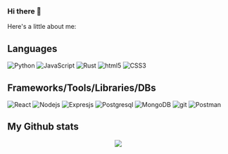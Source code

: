 ### Hi there 👋

<!--
**Mingos1/Mingos1** is a ✨ _special_ ✨ repository because its `README.md` (this file) appears on your GitHub profile.

Here are some ideas to get you started:

- 🔭 I’m currently working on ...
- 🌱 I’m currently learning ...
- 👯 I’m looking to collaborate on ...
- 🤔 I’m looking for help with ...
- 💬 Ask me about ...
- 📫 How to reach me: ...
- 😄 Pronouns: ...
- ⚡ Fun fact: ...
-->

Here's a little about me:

## Languages

<p align='left'>
  <img alt="Python" src="https://img.shields.io/badge/-Python-007ACC?style=flat-square&logo=Python&logoColor=white" />

  <img alt="JavaScript" src="https://img.shields.io/badge/-JavaScript-F7B93E?style=flat-square&logo=JavaScript&logoColor=white" />

  <img alt="Rust" src="https://img.shields.io/badge/Rust-000000?style=flat-square&logo=rust&logoColor=white" />
    
  <img alt="html5" src="https://img.shields.io/badge/-HTML5-E34F26?style=flat-square&logo=html5&logoColor=white" />

  <img alt="CSS3" src="https://img.shields.io/badge/CSS3-1572B6?style=flat-square&logo=css3&logoColor=white" />
</p>

## Frameworks/Tools/Libraries/DBs

<p align='left'>
  <img alt="React" src="https://img.shields.io/badge/React-20232A?style=flat-square&logo=react&logoColor=61DAFB" />

  <img alt="Nodejs" src="https://img.shields.io/badge/-Nodejs-43853d?style=flat-square&logo=Node.js&logoColor=white" />
    <img alt="Expresjs" src="https://img.shields.io/badge/Express.js-404D59?style=flat-square" />

  <img alt="Postgresql" src="https://img.shields.io/badge/PostgreSQL-316192?style=flat-square&logo=postgresql&logoColor=white" />
  <img alt="MongoDB" src="https://img.shields.io/badge/MongoDB-4EA94B?style=flat-square&logo=mongodb&logoColor=white" />

  <img alt="git" src="https://img.shields.io/badge/-Git-F05032?style=flat-square&logo=git&logoColor=white" />

  <img alt="Postman" src="https://img.shields.io/badge/-Postman-orange?style=flat-square&logo=postman&logoColor=white" />
</p>

<!--END_SECTION:waka-->

## My Github stats

<p align="center">
  <img src='https://github-readme-stats.vercel.app/api?username=mingos1&show_icons=true&theme=tokyonight'>
</p>
